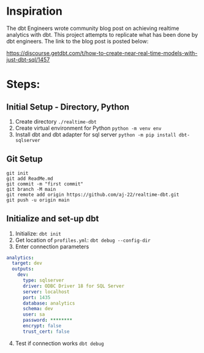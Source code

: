 # Inspiration

The dbt Engineers wrote community blog post on achieving realtime analytics with dbt. This project attempts to replicate what has been done by dbt engineers. The link to the blog post is posted below:

https://discourse.getdbt.com/t/how-to-create-near-real-time-models-with-just-dbt-sql/1457

# Steps:

## Initial Setup - Directory, Python
1. Create directory `./realtime-dbt`
2. Create virtual environment for Python
   `python -m venv env`
3. Install dbt and dbt adapter for sql server
   `python -m pip install dbt-sqlserver`

## Git Setup
```
git init
git add ReadMe.md
git commit -m "first commit"
git branch -M main
git remote add origin https://github.com/aj-22/realtime-dbt.git
git push -u origin main
```

## Initialize and set-up dbt
1. Initialize: `dbt init`
2. Get location of `profiles.yml`: `dbt debug --config-dir`
3. Enter connection parameters
```yml
analytics:
  target: dev
  outputs:
    dev:
      type: sqlserver
      driver: ODBC Driver 18 for SQL Server
      server: localhost
      port: 1435
      database: analytics
      schema: dev
      user: sa
      password: ********
      encrypt: false
      trust_cert: false
```
4. Test if connection works `dbt debug`

